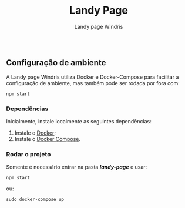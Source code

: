 <br>
<br>
<h1 align="center" > Landy Page </h1>
<p align="center"> Landy page Windris</p>
<br>
<br>

## Configuração de ambiente

A Landy page Windris utiliza Docker e Docker-Compose para facilitar a configuração de ambiente, mas também pode ser rodada por fora com:

```
npm start
```

### Dependências

Inicialmente, instale localmente as seguintes dependências:

1. Instale o [Docker](https://docs.docker.com/install/linux/docker-ce/ubuntu/);
2. Instale o [Docker Compose](https://docs.docker.com/compose/install/).


### Rodar o projeto

Somente é necessário entrar na pasta ***landy-page*** e usar:

```
npm start
```

ou:

```
sudo docker-compose up
```
